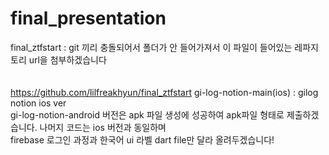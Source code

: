 # final_presentation

final_ztfstart : git 끼리 충돌되어서 폴더가 안 들어가져서 이 파일이 들어있는 레파지토리 url을 첨부하겠습니다</br></br></br>
https://github.com/lilfreakhyun/final_ztfstart
gi-log-notion-main(ios) : gilog notion ios ver</br>
gi-log-notion-android 버전은 apk 파일 생성에 성공하여 apk파일 형태로 제출하겠습니다. 나머지 코드는 ios 버전과 동일하며</br>
firebase 로그인 과정과 한국어 ui 라벨 dart file만 달라 올려두겠습니다!
